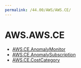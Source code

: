 ```yaml
---
permalink: /44.00/AWS/AWS.CE/
---
```


# AWS.AWS.CE



* [AWS.CE.AnomalyMonitor](AWS.CE.AnomalyMonitor.md)
* [AWS.CE.AnomalySubscription](AWS.CE.AnomalySubscription.md)
* [AWS.CE.CostCategory](AWS.CE.CostCategory.md)